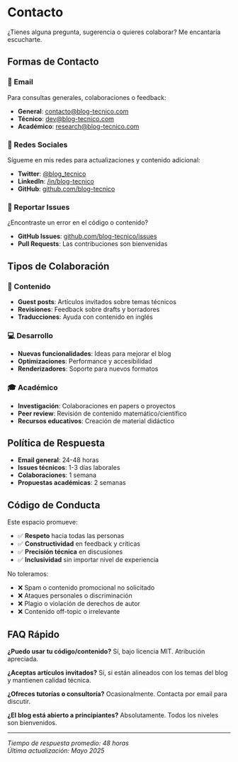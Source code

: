 # Contacto

¿Tienes alguna pregunta, sugerencia o quieres colaborar? Me encantaría escucharte.

## Formas de Contacto

### 📧 Email
Para consultas generales, colaboraciones o feedback:
- **General**: contacto@blog-tecnico.com
- **Técnico**: dev@blog-tecnico.com
- **Académico**: research@blog-tecnico.com

### 💬 Redes Sociales
Sígueme en mis redes para actualizaciones y contenido adicional:
- **Twitter**: [@blog_tecnico](https://twitter.com/blog_tecnico)
- **LinkedIn**: [/in/blog-tecnico](https://linkedin.com/in/blog-tecnico)
- **GitHub**: [github.com/blog-tecnico](https://github.com/blog-tecnico)

### 🐛 Reportar Issues
¿Encontraste un error en el código o contenido?
- **GitHub Issues**: [github.com/blog-tecnico/issues](https://github.com/blog-tecnico/issues)
- **Pull Requests**: Las contribuciones son bienvenidas

## Tipos de Colaboración

### 📝 Contenido
- **Guest posts**: Artículos invitados sobre temas técnicos
- **Revisiones**: Feedback sobre drafts y borradores
- **Traducciones**: Ayuda con contenido en inglés

### 💻 Desarrollo
- **Nuevas funcionalidades**: Ideas para mejorar el blog
- **Optimizaciones**: Performance y accesibilidad
- **Renderizadores**: Soporte para nuevos formatos

### 🎓 Académico
- **Investigación**: Colaboraciones en papers o proyectos
- **Peer review**: Revisión de contenido matemático/científico
- **Recursos educativos**: Creación de material didáctico

## Política de Respuesta

- **Email general**: 24-48 horas
- **Issues técnicos**: 1-3 días laborales
- **Colaboraciones**: 1 semana
- **Propuestas académicas**: 2 semanas

## Código de Conducta

Este espacio promueve:
- ✅ **Respeto** hacia todas las personas
- ✅ **Constructividad** en feedback y críticas
- ✅ **Precisión técnica** en discusiones
- ✅ **Inclusividad** sin importar nivel de experiencia

No toleramos:
- ❌ Spam o contenido promocional no solicitado
- ❌ Ataques personales o discriminación
- ❌ Plagio o violación de derechos de autor
- ❌ Contenido off-topic o irrelevante

## FAQ Rápido

**¿Puedo usar tu código/contenido?**
Sí, bajo licencia MIT. Atribución apreciada.

**¿Aceptas artículos invitados?**
Sí, si están alineados con los temas del blog y mantienen calidad técnica.

**¿Ofreces tutorías o consultoría?**
Ocasionalmente. Contacta por email para discutir.

**¿El blog está abierto a principiantes?**
Absolutamente. Todos los niveles son bienvenidos.

---

*Tiempo de respuesta promedio: 48 horas*  
*Última actualización: Mayo 2025*
